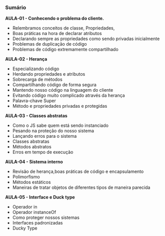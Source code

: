 ### Sumário

**AULA-01 - Conhecendo o problema do cliente.**

- Relembramos conceitos de classe, Propriedades,
- Boas práticas na hora de declarar atributos
- Declarando sempre as propriedades como sendo privadas inicialmente
- Problemas de duplicação de código
- Problemas de código extremamente compartilhado

**AULA-02 - Herança**

- Especializando código
- Herdando propriedades e atributos
- Sobrecarga de métodos
- Compartilhando código de forma segura
- Mantendo nosso código na linguagem do cliente
- Evitando código muito complicado através da herança
- Palavra-chave Super
- Método e propriedades privadas e protegidas

**AULA-03 - Classes abstratas**

- Como o JS sabe quem está sendo instanciado
- Pesando na proteção do nosso sistema
- Lançando erros para o sistema
- Classes abstratas
- Métodos abstratos
- Erros em tempo de execução

**AULA-04 - Sistema interno**

- Revisão de herança,boas práticas de código e encapsulamento
- Polimorfismo
- Métodos estáticos
- Maneiras de tratar objetos de diferentes tipos de maneira parecida

**AULA-05 - Interface e Duck type**

- Operador in
- Operador instanceOf
- Como proteger nossos sistemas
- Interfaces padronizadas
- Ducky Type